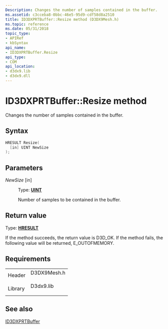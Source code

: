 ```yaml
---
Description: Changes the number of samples contained in the buffer.
ms.assetid: c3cceba8-0bbc-46e5-95d9-cdf58d8a2510
title: ID3DXPRTBuffer::Resize method (D3DX9Mesh.h)
ms.topic: reference
ms.date: 05/31/2018
topic_type: 
- APIRef
- kbSyntax
api_name: 
- ID3DXPRTBuffer.Resize
api_type: 
- COM
api_location: 
- d3dx9.lib
- d3dx9.dll
---
```


# ID3DXPRTBuffer::Resize method

Changes the number of samples contained in the buffer.

## Syntax


```C++
HRESULT Resize(
  [in] UINT NewSize
);
```



## Parameters

<dl> <dt>

*NewSize* \[in\]
</dt> <dd>

Type: **[**UINT**](https://msdn.microsoft.com/library/Aa383751(v=VS.85).aspx)**

Number of samples to be contained in the buffer.

</dd> </dl>

## Return value

Type: **[**HRESULT**](https://msdn.microsoft.com/library/Bb401631(v=MSDN.10).aspx)**

If the method succeeds, the return value is D3D\_OK. If the method fails, the following value will be returned, E\_OUTOFMEMORY.

## Requirements



|                    |                                                                                        |
|--------------------|----------------------------------------------------------------------------------------|
| Header<br/>  | <dl> <dt>D3DX9Mesh.h</dt> </dl> |
| Library<br/> | <dl> <dt>D3dx9.lib</dt> </dl>   |



## See also

<dl> <dt>

[ID3DXPRTBuffer](id3dxprtbuffer.md)
</dt> </dl>

 

 




